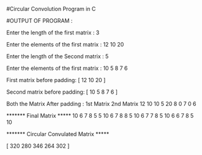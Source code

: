 #Circular Convolution Program in C

#OUTPUT OF PROGRAM :


Enter the length of the first matrix : 3

Enter the elements of the first matrix : 12
10
20


Enter the length of the Second matrix : 5

Enter the elements of the first matrix : 10
5
8
7
6

 First matrix before padding:
[ 12    10      20      ]

 Second matrix before padding:
[ 10    5       8       7       6       ]

 Both the Matrix After padding :
        1st Matrix       2nd Matrix
             12              10
             10              5
             20              8
             0               7
             0               6

 ******* Final Matrix *****
        10      6       7       8       5
        5       10      6       7       8
        8       5       10      6       7
        7       8       5       10      6
        6       7       8       5       10

 ******* Circular Convulated Matrix *****

[ 320   280     346     264     302     ]
